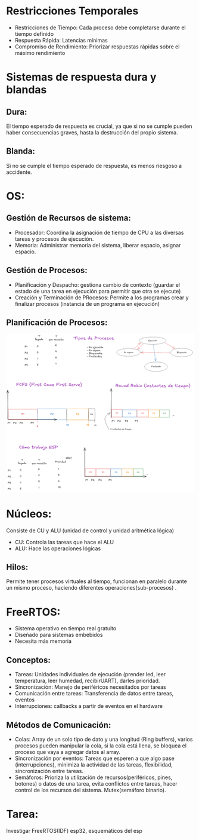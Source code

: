 # Restricciones Temporales

- Restricciones de Tiempo: Cada proceso debe completarse durante el tiempo definido
- Respuesta Rápida: Latencias mínimas
- Compromiso de Rendimiento: Priorizar respuestas rápidas sobre el máximo rendimiento

# Sistemas de respuesta dura y blandas

## Dura:
El tiempo esperado de respuesta es crucial, ya que si no se cumple pueden haber consecuencias graves, hasta la destrucción del propio sistema.

## Blanda:
Si no se cumple el tiempo esperado de respuesta, es menos riesgoso a accidente.

# OS:

## Gestión de Recursos de sistema:

- Procesador: Coordina la asignación de tiempo de CPU a las diversas tareas y procesos de ejecución.
- Memoria: Administrar memoria del sistema, liberar espacio, asignar espacio.

## Gestión de Procesos:

- Planificación y Despacho: gestiona cambio de contexto (guardar el estado de una tarea en ejecución para permitir que otra se ejecute)
- Creación y Terminación de PRocesos: Permite a los programas crear y finalizar procesos (instancia de un programa en ejecución)

## Planificación de Procesos:

<img src="docs/Process_planification.png" width="900">


# Núcleos:

Consiste de CU y ALU (unidad de control y unidad aritmética lógica)

- CU: Controla las tareas que hace el ALU
- ALU: Hace las operaciones lógicas

## Hilos:
Permite tener procesos virtuales al tiempo, funcionan en paralelo durante un mismo proceso, haciendo diferentes operaciones(sub-procesos) . 


# FreeRTOS:
- Sistema operativo en tiempo real gratuito
- Diseñado para sistemas embebidos
- Necesita más memoria

## Conceptos:

- Tareas: Unidades individuales de ejecución (prender led, leer temperatura, leer humedad, recibirUART), darles prioridad.
- Sincronización: Manejo de periféricos necesitados por tareas
- Comunicación entre tareas: Transferencia de datos entre tareas, eventos
- Interrupciones: callbacks a partir de eventos en el hardware

## Métodos de Comunicación:

- Colas: Array de un solo tipo de dato y una longitud (Ring buffers), varios procesos pueden manipular la cola, si la cola está llena, se bloquea el proceso que vaya a agregar datos al array.
- Sincronización por eventos: Tareas que esperen a que algo pase (interrupciones), minimiza la actividad de las tareas, flexibilidad, sincronización entre tareas.
- Semáforos: Prioriza la utilización de recursos(periféricos, pines, botones) o datos de una tarea, evita conflictos entre tareas, hacer control de los recursos del sistema. Mutex(semáforo binario).




# Tarea:
Investigar FreeRTOS(IDF) esp32, esquemáticos del esp








